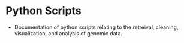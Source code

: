 # Python Scripts
+ Documentation of python scripts relating to the retreival, cleaning, visualization, and analysis of genomic data.
